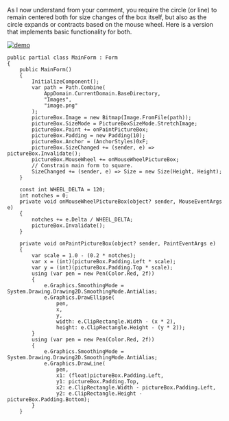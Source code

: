 As I now understand from your comment, you require the circle (or line) to remain centered both for size changes of the box itself, but also as the circle expands or contracts based on the mouse wheel. Here is a version that implements basic functionality for both.

[![demo][1]][1]

    public partial class MainForm : Form
    {
        public MainForm()
        {
            InitializeComponent();
            var path = Path.Combine(
                AppDomain.CurrentDomain.BaseDirectory,
                "Images",
                "image.png"
            );
            pictureBox.Image = new Bitmap(Image.FromFile(path));
            pictureBox.SizeMode = PictureBoxSizeMode.StretchImage;
            pictureBox.Paint += onPaintPictureBox;
            pictureBox.Padding = new Padding(10);
            pictureBox.Anchor = (AnchorStyles)0xF;
            pictureBox.SizeChanged += (sender, e) => pictureBox.Invalidate();
            pictureBox.MouseWheel += onMouseWheelPictureBox;
            // Constrain main form to square.
            SizeChanged += (sender, e) => Size = new Size(Height, Height);
        }

        const int WHEEL_DELTA = 120;
        int notches = 0;
        private void onMouseWheelPictureBox(object? sender, MouseEventArgs e)
        {
            notches += e.Delta / WHEEL_DELTA;
            pictureBox.Invalidate();
        }

        private void onPaintPictureBox(object? sender, PaintEventArgs e)
        {
            var scale = 1.0 - (0.2 * notches);
            var x = (int)(pictureBox.Padding.Left * scale);
            var y = (int)(pictureBox.Padding.Top * scale);
            using (var pen = new Pen(Color.Red, 2f))
            {
                e.Graphics.SmoothingMode = System.Drawing.Drawing2D.SmoothingMode.AntiAlias;
                e.Graphics.DrawEllipse(
                    pen,
                    x, 
                    y,
                    width: e.ClipRectangle.Width - (x * 2),
                    height: e.ClipRectangle.Height - (y * 2));
            }
            using (var pen = new Pen(Color.Red, 2f))
            {
                e.Graphics.SmoothingMode = System.Drawing.Drawing2D.SmoothingMode.AntiAlias;
                e.Graphics.DrawLine(
                    pen,
                    x1: (float)pictureBox.Padding.Left,
                    y1: pictureBox.Padding.Top,
                    x2: e.ClipRectangle.Width - pictureBox.Padding.Left,
                    y2: e.ClipRectangle.Height - pictureBox.Padding.Bottom);
            }
        }

  [1]: https://i.stack.imgur.com/qEIFP.jpg